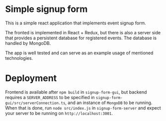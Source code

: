 
# Simple signup form

This is a simple react application that implements event signup form.

The fronted is implemented in React + Redux, but there is also a server side that provides a persistent database for registered events.
The database is handled by MongoDB.

The app is well tested and can serve as an example usage of mentioned technologies.

# Deployment

Frontend is available after `npm build` in `signup-form-gui`,
but backend requires a `SERVER_ADDRESS` 
to be specified in `signup-form-gui/src/serverConnection.ts`,
and an instance of `MongoDB` to be running.
When that is done, run `node src/index.js` in `signup-form-server` 
and expect your server to be running on `http://localhost:3001`.
